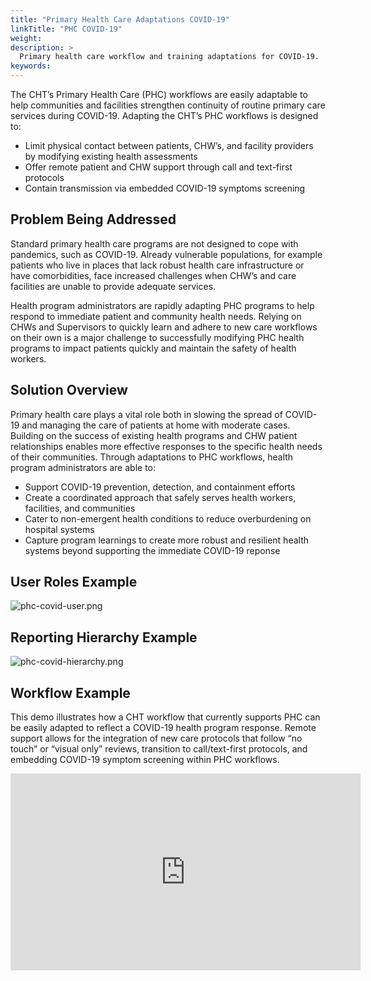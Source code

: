 ```yaml
---
title: "Primary Health Care Adaptations COVID-19"
linkTitle: "PHC COVID-19"
weight: 
description: >
  Primary health care workflow and training adaptations for COVID-19.
keywords:  
---
```


The CHT’s Primary Health Care (PHC) workflows are easily adaptable to help communities and facilities strengthen continuity of routine primary care services during COVID-19. Adapting the CHT’s PHC workflows is designed to:

* Limit physical contact between patients, CHW’s, and facility providers by modifying existing health assessments 
* Offer remote patient and CHW support through call and text-first protocols
* Contain transmission via embedded COVID-19 symptoms screening

## Problem Being Addressed

Standard primary health care programs are not designed to cope with pandemics, such as COVID-19. Already vulnerable populations, for example patients who live in places that lack robust health care infrastructure or have comorbidities, face increased challenges when CHW’s and care facilities are unable to provide adequate services. 

Health program administrators are rapidly adapting PHC programs to help respond to immediate patient and community health needs. Relying on CHWs and Supervisors to quickly learn and adhere to new care workflows on their own is a major challenge to successfully modifying PHC health programs to impact patients quickly and maintain the safety of health workers.

## Solution Overview

Primary health care plays a vital role both in slowing the spread of COVID-19 and managing the care of patients at home with moderate cases. Building on the success of existing health programs and CHW patient relationships enables more effective responses to the specific health needs of their communities. Through adaptations to PHC workflows, health program administrators are able to:

* Support COVID-19 prevention, detection, and containment efforts
* Create a coordinated approach that safely serves health workers, facilities, and communities 
* Cater to non-emergent health conditions to reduce overburdening on hospital systems
* Capture program learnings to create more robust and resilient health systems beyond supporting the immediate COVID-19 reponse 

## User Roles Example

![phc-covid-user.png](phc-covid-user.png)

## Reporting Hierarchy Example

![phc-covid-hierarchy.png](phc-covid-hierarchy.png)

## Workflow Example

This demo illustrates how a CHT workflow that currently supports PHC can be easily adapted to reflect a COVID-19 health program response. Remote support allows for the integration of new care protocols that follow “no touch” or “visual only” reviews, transition to call/text-first protocols, and embedding COVID-19 symptom screening within PHC workflows.

<iframe width="560" height="315" src="https://www.youtube.com/embed/ic_sBf4KlYQ" frameborder="0" allow="accelerometer; autoplay; encrypted-media; gyroscope; picture-in-picture" allowfullscreen></iframe>